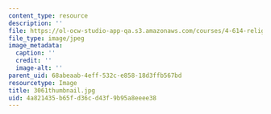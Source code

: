 ```yaml
---
content_type: resource
description: ''
file: https://ol-ocw-studio-app-qa.s3.amazonaws.com/courses/4-614-religious-architecture-and-islamic-cultures-fall-2002/4a821435b65fd36cd43f9b95a8eeee38_3061thumbnail.jpg
file_type: image/jpeg
image_metadata:
  caption: ''
  credit: ''
  image-alt: ''
parent_uid: 68abeaab-4eff-532c-e858-18d3ffb567bd
resourcetype: Image
title: 3061thumbnail.jpg
uid: 4a821435-b65f-d36c-d43f-9b95a8eeee38
---
```

